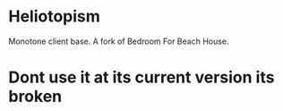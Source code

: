 # Heliotopism
Monotone client base. A fork of Bedroom For Beach House.

# Dont use it at its current version its broken
